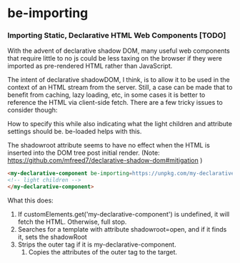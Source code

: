# be-importing

### Importing Static, Declarative HTML Web Components [TODO]

With the advent of declarative shadow DOM, many useful web components that require little to no js could be less taxing on the browser if they were imported as pre-rendered HTML rather than JavaScript.

The intent of declarative shadowDOM, I think, is to allow it to be used in the context of an HTML stream from the server.  Still, a case can be made that to benefit from caching, lazy loading, etc, in some cases it is better to reference the HTML via client-side fetch.  There are a few tricky issues to consider though:

How to specify this while also indicating what the light children and attribute settings should be.  be-loaded helps with this.

The shadowroot attribute seems to have no effect when the HTML is inserted into the DOM tree post initial render.  (Note:  https://github.com/mfreed7/declarative-shadow-dom#mitigation )


```html
<my-declarative-component be-importing=https://unpkg.com/my-declarative-component/my-declarative-component.html>
<!-- light children -->
</my-declarative-component>
```

What this does:

1.  If customElements.get('my-declarative-component') is undefined, it will fetch the HTML.  Otherwise, full stop.
2.  Searches for a template with attribute shadowroot=open, and if it finds it, sets the shadowRoot
3.  Strips the outer tag if it is my-declarative-component.
      1.  Copies the attributes of the outer tag to the target.